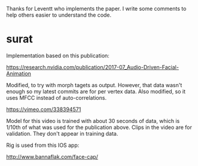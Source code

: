 

Thanks for Leventt who implements the paper. I write some comments to help others easier to understand the code.

# surat

Implementation based on this publication:

https://research.nvidia.com/publication/2017-07_Audio-Driven-Facial-Animation


Modified, to try with morph tagets as output. However, that data wasn't enough so my latest commits are for per vertex data.
Also modified, so it uses MFCC instead of auto-correlations.


https://vimeo.com/338394571

Model for this video is trained with about 30 seconds of data, which is 1/10th of what was used for the publication above.
Clips in the video are for validation. They don't appear in training data.


Rig is used from this IOS app:

http://www.bannaflak.com/face-cap/
